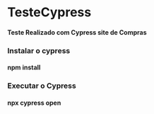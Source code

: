 # TesteCypress

#### Teste Realizado com Cypress site de Compras

### Instalar o cypress
#### npm install 

### Executar o Cypress
#### npx cypress open


